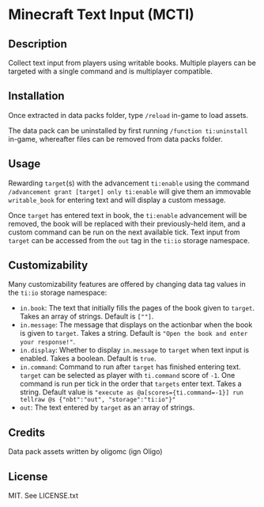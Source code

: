 # Minecraft Text Input (MCTI)
## Description
Collect text input from players using writable books. Multiple players can be targeted with a single command and is multiplayer compatible.

## Installation
Once extracted in data packs folder, type `/reload` in-game to load assets.

The data pack can be uninstalled by first running `/function ti:uninstall` in-game, whereafter files can be removed from data packs folder.

## Usage
Rewarding `target`(s) with the advancement `ti:enable` using the command `/advancement grant [target] only ti:enable` will give them an immovable `writable_book` for entering text and will display a custom message. 

Once `target` has entered text in book, the `ti:enable` advancement will be removed, the book will be replaced with their previously-held item, and a custom command can be run on the next available tick. Text input from `target` can be accessed from the `out` tag in the `ti:io` storage namespace.

## Customizability
Many customizability features are offered by changing data tag values in the `ti:io` storage namespace:
- `in.book`: The text that initially fills the pages of the book given to `target`. Takes an array of strings. Default is `[""]`.
- `in.message`: The message that displays on the actionbar when the book is given to `target`. Takes a string. Default is `"Open the book and enter your response!"`.
- `in.display`: Whether to display `in.message` to `target` when text input is enabled. Takes a boolean. Default is `true`.
- `in.command`: Command to run after `target` has finished entering text. `target` can be selected as player with `ti.command` score of `-1`. One command is run per tick in the order that `targets` enter text. Takes a string. Default value is `"execute as @a[scores={ti.command=-1}] run tellraw @s {"nbt":"out", "storage":"ti:io"}"` 
- `out`: The text entered by `target` as an array of strings.

## Credits
Data pack assets written by oligomc (ign Oligo)

## License
MIT. See LICENSE.txt
